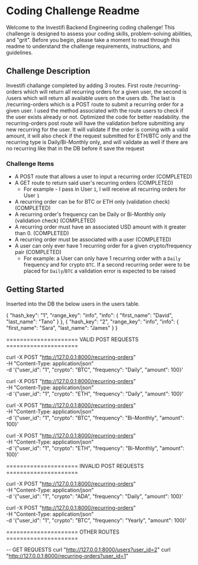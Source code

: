 # Coding Challenge Readme

Welcome to the Investifi Backend Engineering coding challenge! This challenge is designed to assess your coding skills, problem-solving abilities, and "grit". Before you begin, please take a moment to read through this readme to understand the challenge requirements, instructions, and guidelines.

## Challenge Description

Investifi challange completed by adding 3 routes. First route /recurring-orders which will return all recurring orders for a given user, the second is /users which will return all available users on the users db. The last is /recurring-orders which is a POST route to submit a recurring order for a given user. I used the method associated with the route users to check if the user exists already or not. Optimized the code for better readability. the recurring-orders post route will have the validation before submitting any new recurring for the user. It will validate if the order is coming with a valid amount, it will also check if the request submitted for ETH/BTC only and the recurring type is Daily/Bi-Monthly only, and will validate as well if there are no recurring like that in the DB before it save the request

### Challenge Items
- A POST route that allows a user to input a recurring order (COMPLETED)
- A GET route to return said user's recurring orders (COMPLETED)
  - For example - I pass in User `1`, I will receive all recurring orders for User `1`
- A recurring order can be for BTC or ETH only (validation check) (COMPLETED)
- A recurring order's frequency can be Daily or Bi-Monthly only (validation check) (COMPLETED)
- A recurring order must have an associated USD amount with it greater than 0. (COMPLETED)
- A recurring order must be associated with a user (COMPLETED)
- A user can only ever have 1 recurring order for a given crypto/frequency pair (COMPLETED)
  - For example: a User can only have 1 recurring order with a `Daily` frequency and for crypto `BTC`. If a second recurring order were to be placed for  `Daily`/`BTC` a validation error is expected to be raised

## Getting Started

Inserted into the DB the below users in the users table.

{
  "hash_key": "1",
  "range_key": "info",
  "info": {
    "first_name": "David",
    "last_name": "Tano"
  }
},
{
  "hash_key": "2",
  "range_key": "info",
  "info": {
    "first_name": "Sara",
    "last_name": "James"
  }
}

===================== VALID POST REQUESTS =====================

curl -X POST "http://127.0.0.1:8000/recurring-orders" \
     -H "Content-Type: application/json" \
     -d '{"user_id": "1", "crypto": "BTC", "frequency": "Daily", "amount": 100}'

curl -X POST "http://127.0.0.1:8000/recurring-orders" \
     -H "Content-Type: application/json" \
     -d '{"user_id": "1", "crypto": "ETH", "frequency": "Daily", "amount": 100}'

curl -X POST "http://127.0.0.1:8000/recurring-orders" \
     -H "Content-Type: application/json" \
     -d '{"user_id": "1", "crypto": "BTC", "frequency": "Bi-Monthly", "amount": 100}'

curl -X POST "http://127.0.0.1:8000/recurring-orders" \
     -H "Content-Type: application/json" \
     -d '{"user_id": "1", "crypto": "ETH", "frequency": "Bi-Monthly", "amount": 100}'

===================== INVALID POST REQUESTS =====================

curl -X POST "http://127.0.0.1:8000/recurring-orders" \
     -H "Content-Type: application/json" \
     -d '{"user_id": "1", "crypto": "ADA", "frequency": "Daily", "amount": 100}'

curl -X POST "http://127.0.0.1:8000/recurring-orders" \
     -H "Content-Type: application/json" \
     -d '{"user_id": "1", "crypto": "BTC", "frequency": "Yearly", "amount": 100}'

===================== OTHER ROUTES =====================

-- GET REQUESTS
curl "http://127.0.0.1:8000/users?user_id=2"
curl "http://127.0.0.1:8000/recurring-orders?user_id=1"
